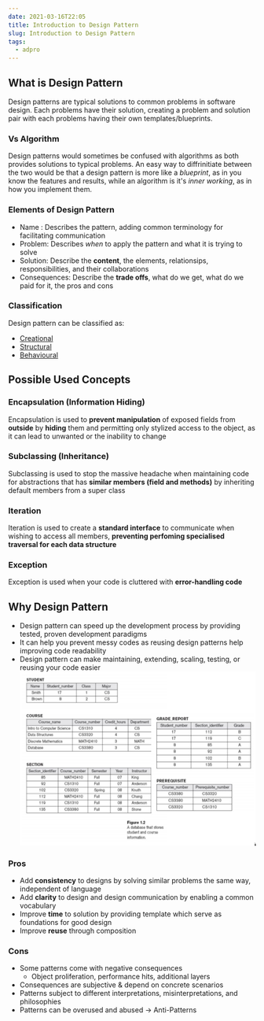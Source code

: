 ```yaml
---
date: 2021-03-16T22:05
title: Introduction to Design Pattern
slug: Introduction to Design Pattern
tags:
  - adpro
---
```


## What is Design Pattern

Design patterns are typical solutions to common problems in software design. Each problems have their solution, creating a problem and solution pair with each problems having their own templates/blueprints.

### Vs Algorithm

Design patterns would sometimes be confused with algorithms as both provides solutions to typical problems. An easy way to diffrinitiate between the two would be that a design pattern is more like a _blueprint_, as in you know the features and results, while an algorithm is it's _inner working_, as in how you implement them.

### Elements of Design Pattern

- Name : Describes the pattern, adding common terminology for facilitating communication
- Problem: Describes _when_ to apply the pattern and what it is trying to solve
- Solution: Describe the **content**, the elements, relationsips, responsibilities, and their collaborations
- Consequences: Describe the **trade offs**, what do we get, what do we paid for it, the pros and cons

### Classification

Design pattern can be classified as:

- [Creational](lesson/adpro/Creational-DP)
- [Structural](lesson/adpro/Structural-DP)
- [Behavioural](lesson/adpro/Behavioural-DP)

## Possible Used Concepts

### Encapsulation (Information Hiding)

Encapsulation is used to **prevent manipulation** of exposed fields from **outside** by **hiding** them and permitting only stylized access to the object, as it can lead to unwanted or the inability to change

### Subclassing (Inheritance)

Subclassing is used to stop the massive headache when maintaining code for abstractions that has **similar members (field and methods)** by inheriting default members from a super class

### Iteration

Iteration is used to create a **standard interface** to communicate when wishing to access all members, **preventing perfoming specialised traversal for each data structure**

### Exception

Exception is used when your code is cluttered with **error-handling code**

## Why Design Pattern

- Design pattern can speed up the development process by providing tested, proven development paradigms
- It can help you prevent messy codes as reusing design patterns help improving code readability
- Design pattern can make maintaining, extending, scaling, testing, or reusing your code easier
  ![pyramid design pattern](static/pic-selected-210319-2005-54.png)

### Pros

- Add **consistency** to designs by solving similar problems the same way, independent of language
- Add **clarity** to design and design communication by enabling
  a common vocabulary
- Improve **time** to solution by providing template which serve as foundations for good design
- Improve **reuse** through composition

### Cons

- Some patterns come with negative consequences
  - Object proliferation, performance hits, additional layers
- Consequences are subjective & depend on concrete scenarios
- Patterns subject to different interpretations, misinterpretations, and philosophies
- Patterns can be overused and abused → Anti-Patterns
